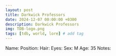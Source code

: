 ```yaml
---
layout: post
title: Darkwick Professors
date: 2024-12-07 00:00:00 +0300
description: Darkwick Professors
img: TDB-logo.png 
tags: [tdb, world, lore] # add tag
---
```


Name:
Position:
Hair:
Eyes:
Sex: M
Age: 35
Notes:
